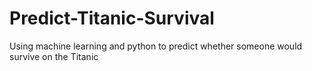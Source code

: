# Predict-Titanic-Survival
Using machine learning and python to predict whether someone would survive on the Titanic 

